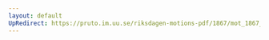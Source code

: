 ```yaml
---
layout: default
UpRedirect: https://pruto.im.uu.se/riksdagen-motions-pdf/1867/mot_1867__ak__164/mot_1867__ak__164-001.pdf
---
```


